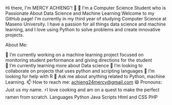 Hi there, I'm MERCY ACHIENG'! 👋
🌱 I'm a  Computer Science Student who is Passionate About Data Science and Machine Learning
Welcome to my GitHub page! I'm  currently in my third year of studying Computer Science at Maseno University. I have a passion for all things data science and machine learning, and I love using Python to solve problems and create innovative projects.

About Me:

🔭 I’m currently working on a machine learning project focused on monitoring student performance and giving directions for the student  
🌱 I’m currently learning more about Data science 
👯 I’m looking to collaborate on projects that uses python and scripting languages
🤔 I’m looking for help with R
💬 Ask me about anything related to Python, machine Learning. 
📫 How to reach me: achieng24mercy@gmail.com 
😄 Pronouns: Just us my name.
⚡I love cooking and am on a quest to make the perfect ramen from scratch.
Languages
Python 
Java Scripts 
Html and CSS
PHP

